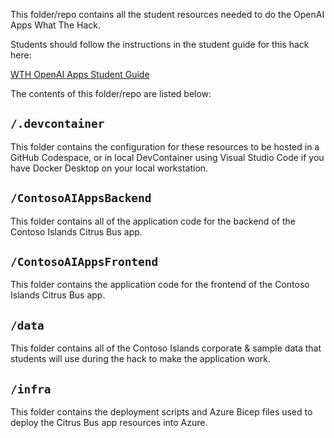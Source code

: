 This folder/repo contains all the student resources needed to do the OpenAI Apps What The Hack.

Students should follow the instructions in the student guide for this hack here:

[WTH OpenAI Apps Student Guide](https://aka.ms/wth/openaiapps)

The contents of this folder/repo are listed below:

## `/.devcontainer`

This folder contains the configuration for these resources to be hosted in a GitHub Codespace, or in local DevContainer using Visual Studio Code if you have Docker Desktop on your local workstation.

## `/ContosoAIAppsBackend`

This folder contains all of the application code for the backend of the Contoso Islands Citrus Bus app.

## `/ContosoAIAppsFrontend`

This folder contains the application code for the frontend of the Contoso Islands Citrus Bus app.

## `/data`

This folder contains all of the Contoso Islands corporate & sample data that students will use during the hack to make the application work.

## `/infra`

This folder contains the deployment scripts and Azure Bicep files used to deploy the Citrus Bus app resources into Azure.
